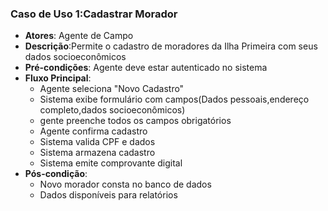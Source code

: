 ### Caso de Uso 1:Cadastrar Morador
* **Atores**: Agente de Campo
* **Descrição**:Permite o cadastro de moradores da Ilha Primeira com seus dados socioeconômicos
* **Pré-condições**: Agente deve estar autenticado no sistema
* **Fluxo Principal**:
    *  Agente seleciona "Novo Cadastro"
    *  Sistema exibe formulário com campos(Dados pessoais,endereço completo,dados socioeconômicos) 
    *  gente preenche todos os campos obrigatórios
    *  Agente confirma cadastro
    *  Sistema valida CPF e dados
    *  Sistema armazena cadastro
    *  Sistema emite comprovante digital
* **Pós-condição**:
    *  Novo morador consta no banco de dados
    *  Dados disponíveis para relatórios
